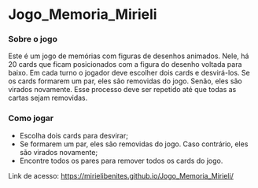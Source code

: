 # Jogo_Memoria_Mirieli

### Sobre o jogo
Este é um jogo de memórias com figuras de desenhos animados. Nele, há 20 cards que ficam posicionados com a figura do desenho voltada para baixo. Em cada turno o jogador deve escolher dois cards e desvirá-los. Se os cards formarem um par, eles são removidas do jogo. Senão, eles são virados novamente. Esse processo deve ser repetido até que todas as cartas sejam removidas.

### Como jogar
- Escolha dois cards para desvirar;
- Se formarem um par, eles são removidas do jogo. Caso contrário, eles são virados novamente;
- Encontre todos os pares para remover todos os cards do jogo.

Link de acesso: https://mirielibenites.github.io/Jogo_Memoria_Mirieli/
